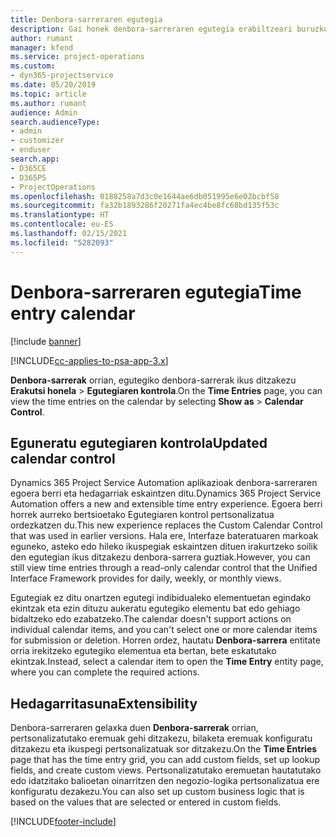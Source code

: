```yaml
---
title: Denbora-sarreraren egutegia
description: Gai honek denbora-sarreraren egutegia erabiltzeari buruzko informazioa eskaintzen du.
author: rumant
manager: kfend
ms.service: project-operations
ms.custom:
- dyn365-projectservice
ms.date: 05/20/2019
ms.topic: article
ms.author: rumant
audience: Admin
search.audienceType:
- admin
- customizer
- enduser
search.app:
- D365CE
- D365PS
- ProjectOperations
ms.openlocfilehash: 0188258a7d3c0e1644ae6db051995e6e02bcbf58
ms.sourcegitcommit: fa32b1893286f20271fa4ec4be8fc68bd135f53c
ms.translationtype: HT
ms.contentlocale: eu-ES
ms.lasthandoff: 02/15/2021
ms.locfileid: "5282093"
---
```

# <a name="time-entry-calendar"></a><span data-ttu-id="711d6-103">Denbora-sarreraren egutegia</span><span class="sxs-lookup"><span data-stu-id="711d6-103">Time entry calendar</span></span>

[!include [banner](../includes/psa-now-project-operations.md)]

[!INCLUDE[cc-applies-to-psa-app-3.x](../includes/cc-applies-to-psa-app-3x.md)]

<span data-ttu-id="711d6-104">**Denbora-sarrerak** orrian, egutegiko denbora-sarrerak ikus ditzakezu **Erakutsi honela** \> **Egutegiaren kontrola**.</span><span class="sxs-lookup"><span data-stu-id="711d6-104">On the **Time Entries** page, you can view the time entries on the calendar by selecting **Show as** \> **Calendar Control**.</span></span>

## <a name="updated-calendar-control"></a><span data-ttu-id="711d6-105">Eguneratu egutegiaren kontrola</span><span class="sxs-lookup"><span data-stu-id="711d6-105">Updated calendar control</span></span>

<span data-ttu-id="711d6-106">Dynamics 365 Project Service Automation aplikazioak denbora-sarreraren egoera berri eta hedagarriak eskaintzen ditu.</span><span class="sxs-lookup"><span data-stu-id="711d6-106">Dynamics 365 Project Service Automation offers a new and extensible time entry experience.</span></span> <span data-ttu-id="711d6-107">Egoera berri horrek aurreko bertsioetako Egutegiaren kontrol pertsonalizatua ordezkatzen du.</span><span class="sxs-lookup"><span data-stu-id="711d6-107">This new experience replaces the Custom Calendar Control that was used in earlier versions.</span></span> <span data-ttu-id="711d6-108">Hala ere, Interfaze bateratuaren markoak eguneko, asteko edo hileko ikuspegiak eskaintzen dituen irakurtzeko soilik den egutegian ikus ditzakezu denbora-sarrera guztiak.</span><span class="sxs-lookup"><span data-stu-id="711d6-108">However, you can still view time entries through a read-only calendar control that the Unified Interface Framework provides for daily, weekly, or monthly views.</span></span>

<span data-ttu-id="711d6-109">Egutegiak ez ditu onartzen egutegi indibidualeko elementuetan egindako ekintzak eta ezin dituzu aukeratu egutegiko elementu bat edo gehiago bidaltzeko edo ezabatzeko.</span><span class="sxs-lookup"><span data-stu-id="711d6-109">The calendar doesn't support actions on individual calendar items, and you can't select one or more calendar items for submission or deletion.</span></span> <span data-ttu-id="711d6-110">Horren ordez, hautatu **Denbora-sarrera** entitate orria irekitzeko egutegiko elementua eta bertan, bete eskatutako ekintzak.</span><span class="sxs-lookup"><span data-stu-id="711d6-110">Instead, select a calendar item to open the **Time Entry** entity page, where you can complete the required actions.</span></span>

## <a name="extensibility"></a><span data-ttu-id="711d6-111">Hedagarritasuna</span><span class="sxs-lookup"><span data-stu-id="711d6-111">Extensibility</span></span>

<span data-ttu-id="711d6-112">Denbora-sarreraren gelaxka duen **Denbora-sarrerak** orrian, pertsonalizatutako eremuak gehi ditzakezu, bilaketa eremuak konfiguratu ditzakezu eta ikuspegi pertsonalizatuak sor ditzakezu.</span><span class="sxs-lookup"><span data-stu-id="711d6-112">On the **Time Entries** page that has the time entry grid, you can add custom fields, set up lookup fields, and create custom views.</span></span> <span data-ttu-id="711d6-113">Pertsonalizatutako eremuetan hautatutako edo idatzitako balioetan oinarritzen den negozio-logika pertsonalizatua ere konfiguratu dezakezu.</span><span class="sxs-lookup"><span data-stu-id="711d6-113">You can also set up custom business logic that is based on the values that are selected or entered in custom fields.</span></span>


[!INCLUDE[footer-include](../includes/footer-banner.md)]